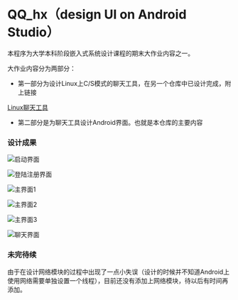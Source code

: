 # QQ_hx（design UI on Android Studio）

本程序为大学本科阶段嵌入式系统设计课程的期末大作业内容之一。

大作业内容分为两部分：

* 第一部分为设计Linux上C/S模式的聊天工具，在另一个仓库中已设计完成，附上链接

<a href="https://github.com/666immortal/QQProject.git">Linux聊天工具</a>

* 第二部分是为聊天工具设计Android界面。也就是本仓库的主要内容



### 设计成果

![启动界面](https://github.com/666immortal/QQ_hx/blob/master/截图/启动界面.png)

![登陆注册界面](https://github.com/666immortal/QQ_hx/blob/master/截图/登陆注册界面.png)

![主界面1](https://github.com/666immortal/QQ_hx/blob/master/截图/主界面1.png)

![主界面2](https://github.com/666immortal/QQ_hx/blob/master/截图/主界面2.png)

![主界面3](https://github.com/666immortal/QQ_hx/blob/master/截图/主界面3.png)

![聊天界面](https://github.com/666immortal/QQ_hx/blob/master/截图/聊天界面.png)



### 未完待续

由于在设计网络模块的过程中出现了一点小失误（设计的时候并不知道Android上使用网络需要单独设置一个线程），目前还没有添加上网络模块，待以后有时间再添加。
